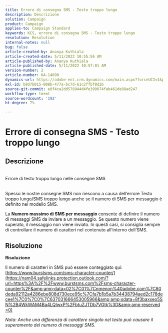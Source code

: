 ```yaml
---
title: Errore di consegna SMS - Testo troppo lungo
description: Descrizione
solution: Campaign
product: Campaign
applies-to: Campaign Standard
keywords: KCS, errore di consegna SMS - Testo troppo lungo
resolution: Resolution
internal-notes: null
bug: false
article-created-by: Ananya Kuthiala
article-created-date: 5/11/2022 10:55:56 AM
article-published-by: Ananya Kuthiala
article-published-date: 5/11/2022 10:57:01 AM
version-number: 2
article-number: KA-14890
dynamics-url: https://adobe-ent.crm.dynamics.com/main.aspx?forceUCI=1&pagetype=entityrecord&etn=knowledgearticle&id=3ff419ea-18d1-ec11-a7b5-0022480a8e40
exl-id: b8d7b015-008b-477a-bc7d-61c2ffbf8d26
source-git-commit: e8f4ca2dd578944d4fe399074fab461de88ad247
workflow-type: tm+mt
source-wordcount: '192'
ht-degree: 7%

---
```


# Errore di consegna SMS - Testo troppo lungo

## Descrizione

<br>Errore di testo troppo lungo nelle consegne SMS<br><br>


Spesso le nostre consegne SMS non riescono a causa dell’errore Testo troppo lungo/SMS troppo lungo anche se il numero di SMS per messaggio è definito nel modello SMS.

La <b>Numero massimo di SMS per messaggio </b>consente di definire il numero di messaggi SMS da inviare a un messaggio. Se questo numero viene superato, il messaggio non viene inviato. In questi casi, si consiglia sempre di controllare il numero di caratteri nel contenuto all’interno dell’SMS.


## Risoluzione

<b>Risoluzione</b>


Il numero di caratteri in SMS può essere conteggiato qui: [https://www.burstsms.com/sms-character-counter/](https://nam04.safelinks.protection.outlook.com/?url=https%3A%2F%2Fwww.burstsms.com%2Fsms-character-counter%2F&amp;amp;data=02%7C01%7Cnmenon%40adobe.com%7C80deda92112a4286ebe808d730ece95c%7Cfa7b1b5a7b34438794aed2c178decee1%7C0%7C0%7C637031666453005966&amp;amp;sdata=8f3baxxeo5SN%2B4WkWAM4Ba4LQIwxP%2FbtuZJTDb7VGtk%3D&amp;amp;reserved=0)



*Nota: Anche una differenza di carattere singolo nel testo può causare il superamento del numero di messaggi SMS.*
